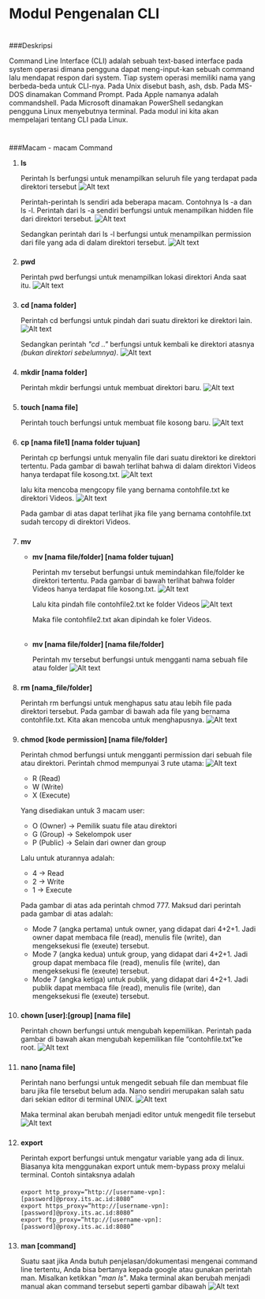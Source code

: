 # Modul Pengenalan CLI
#

###Deskripsi

Command Line Interface (CLI) adalah sebuah text-based interface pada system operasi dimana pengguna dapat meng-input-kan sebuah command lalu mendapat respon dari system. Tiap system operasi memiliki nama yang berbeda-beda untuk CLI-nya. Pada Unix disebut bash, ash, dsb. Pada MS-DOS dinamakan Command Prompt. Pada Apple namanya adalah commandshell. Pada Microsoft dinamakan PowerShell sedangkan pengguna Linux menyebutnya terminal. Pada modul ini kita akan mempelajari tentang CLI pada Linux.

#
###Macam - macam Command

1. **ls**

    Perintah ls  berfungsi untuk menampilkan seluruh file yang terdapat pada direktori tersebut
    ![Alt text](images/ls.png)

    Perintah-perintah ls sendiri ada beberapa macam. Contohnya ls -a dan ls -l.  Perintah dari ls -a sendiri berfungsi untuk menampilkan hidden file dari direktori tersebut.
    ![Alt text](images/ls-a.png)

    Sedangkan perintah dari ls -l berfungsi untuk menampilkan permission dari file yang ada di dalam direktori tersebut.
    ![Alt text](images/ls-l.png)
    
    ###
2. **pwd**

    Perintah pwd berfungsi untuk menampilkan lokasi direktori Anda saat itu.
    ![Alt text](images/pwd.png)
    
    ###
3. **cd [nama folder]**

    Perintah cd berfungsi untuk pindah dari suatu direktori ke direktori lain.
    ![Alt text](images/cd.png)
    
    Sedangkan perintah *"cd .."* berfungsi untuk kembali ke direktori atasnya *(bukan direktori sebelumnya)*.
    ![Alt text](images/cdtitik2.png)
    
    ###
4. **mkdir [nama folder]**

    Perintah mkdir berfungsi untuk membuat direktori baru.
    ![Alt text](images/mkdir.png)
    
    ###

5. **touch [nama file]**

    Perintah touch berfungsi untuk membuat file kosong baru.
    ![Alt text](images/touch.png)
    
    ###
6. **cp [nama file1] [nama folder tujuan]**

    Perintah cp berfungsi untuk menyalin file dari suatu direktori ke direktori tertentu. Pada gambar di bawah terlihat bahwa di dalam direktori Videos hanya terdapat file kosong.txt.
    ![Alt text](images/cp1.png)
    
    lalu kita mencoba mengcopy file yang bernama contohfile.txt ke direktori Videos.
    ![Alt text](images/cp2.png)
    
    Pada gambar di atas dapat terlihat jika file yang bernama contohfile.txt sudah tercopy di direktori Videos.
    ###

7. **mv**

    * **mv [nama file/folder] [nama folder tujuan]**


      Perintah mv tersebut berfungsi untuk memindahkan file/folder ke direktori tertentu. Pada gambar di bawah terlihat bahwa folder Videos hanya terdapat file kosong.txt.
      ![Alt text](images/mvpindah1.png)
      
      Lalu kita pindah file contohfile2.txt ke folder Videos
      ![Alt text](images/mvpindah2.png)
      
      Maka file contohfile2.txt akan dipindah ke foler Videos.
    ######
    * **mv [nama file/folder] [nama file/folder]**

        Perintah mv tersebut berfungsi untuk mengganti nama sebuah file atau folder
        ![Alt text](images/mvgantinama1.png)
    
    ###
8. **rm [nama_file/folder]**

    Perintah rm berfungsi untuk menghapus satu atau lebih file pada direktori tersebut. Pada gambar di bawah ada file yang bernama contohfile.txt. Kita akan mencoba untuk menghapusnya.
    ![Alt text](images/rm1.png)

###
9. **chmod [kode permission] [nama file/folder]**

    Perintah chmod berfungsi untuk mengganti permission dari sebuah file atau direktori. Perintah chmod mempunyai 3 rute utama:
    ![Alt text](images/chmod1.png)
    
    * R (Read)
    * W (Write)
    * X (Execute)

    Yang disediakan untuk 3 macam user:
    * O (Owner)	-> Pemilik suatu file atau direktori
    * G (Group)	-> Sekelompok user
    * P (Public)	-> Selain dari owner dan group

    Lalu untuk aturannya adalah:
    * 4	-> Read
    * 2	-> Write
    * 1	-> Execute

    Pada gambar di atas ada perintah chmod 777. Maksud dari perintah pada gambar di atas adalah:

    * Mode 7 (angka pertama) untuk owner, yang didapat dari 4+2+1. Jadi owner dapat membaca file (read), menulis file (write), dan mengeksekusi fle (exeute) tersebut.
    * Mode 7 (angka kedua) untuk group, yang didapat dari 4+2+1. Jadi group dapat membaca file (read), menulis file (write), dan mengeksekusi fle (exeute) tersebut.
    * Mode 7 (angka ketiga) untuk publik, yang didapat dari 4+2+1. Jadi publik dapat membaca file (read), menulis file (write), dan mengeksekusi fle (exeute) tersebut.
###
10. **chown [user]:[group] [nama file]**

    Perintah chown berfungsi untuk mengubah kepemilikan. Perintah pada gambar di bawah akan mengubah kepemilikan file “contohfile.txt”ke root.
    ![Alt text](images/chown1.png)

###

11. **nano [nama file]**

    Perintah nano berfungsi untuk mengedit sebuah file dan membuat file baru jika file tersebut belum ada. Nano sendiri merupakan salah satu dari sekian editor di terminal UNIX.
    ![Alt text](images/nano1.png)
    
    Maka terminal akan berubah menjadi editor untuk mengedit file tersebut
    ![Alt text](images/nano2.png)

###

12. **export**

    Perintah export berfungsi untuk mengatur variable yang ada di linux. Biasanya kita menggunakan export untuk mem-bypass proxy melalui terminal. Contoh sintaksnya adalah
    ####
    ```
    export http_proxy=”http://[username-vpn]:[password]@proxy.its.ac.id:8080”
    export https_proxy=”http://[username-vpn]:[password]@proxy.its.ac.id:8080”
    export ftp_proxy=”http://[username-vpn]:[password]@proxy.its.ac.id:8080”
    ```
###
13. **man [command]**

    Suatu saat jika Anda butuh penjelasan/dokumentasi mengenai command line tertentu, Anda bisa bertanya kepada google atau gunakan perintah man. Misalkan ketikkan "*man ls*". Maka terminal akan berubah menjadi manual akan command tersebut seperti gambar dibawah
    ![Alt text](images/manls.png)




